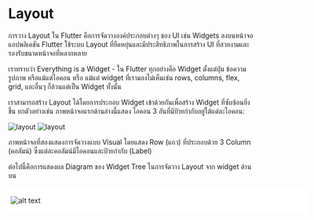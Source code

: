 # Layout

การวาง Layout ใน Flutter คือการจัดวางองค์ประกอบต่างๆ ของ UI เช่น Widgets ลงบนหน้าจอแอปพลิเคชัน Flutter ใช้ระบบ Layout ที่ยืดหยุ่นและมีประสิทธิภาพในการสร้าง UI ที่สวยงามและรองรับขนาดหน้าจอที่หลากหลาย

เราทราบว่า Everything is a Widget - ใน Flutter ทุกอย่างคือ Widget ตั้งแต่ปุ่ม ข้อความ รูปภาพ หรือแม้แต่ไอคอน หรือ แม้แต่ widget ที่เรามองไม่เห็นเช่น rows, columns, flex, grid, และอื่นๆ ก็ล้วนแต่เป็น Widget ทั้งนั้น

เราสามารถสร้าง Layout ได้โดยการประกอบ Widget เข้าด้วยกันเพื่อสร้าง Widget ที่ซับซ้อนยิ่งขึ้น ยกตัวอย่างเช่น ภาพหน้าจอแรกด้านล่างนี้แสดง ไอคอน 3 อันที่มีป้ายกำกับอยู่ใต้แต่ละไอคอน:

![layout](https://docs.flutter.dev/assets/images/docs/ui/layout/lakes-icons.png)
![layout](https://docs.flutter.dev/assets/images/docs/ui/layout/lakes-icons-visual.png)

ภาพหน้าจอที่สองแสดงการจัดวางแบบ Visual โดยแสดง Row (แถว) ที่ประกอบด้วย 3 Column (คอลัมน์) ซึ่งแต่ละคอลัมน์มีไอคอนและป้ายกำกับ (Label)

ต่อไปนี้คือการแสดงผล Diagram ของ Widget Tree ในการจัดวาง Layout จาก widget ด้านบน

<div style="background:white; width: 600px; padding: 5px;">

![alt text](https://docs.flutter.dev/assets/images/docs/ui/layout/sample-flutter-layout.png)

</div>
